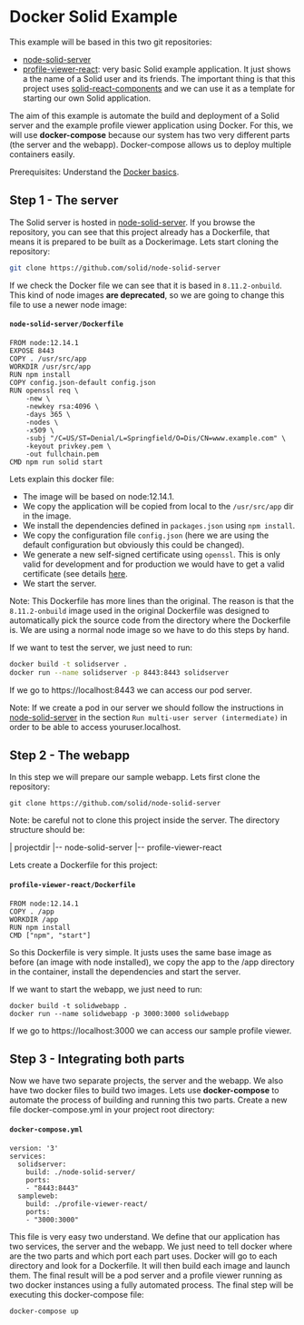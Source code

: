 # Docker Solid Example
This example will be based in this two git repositories:
* [node-solid-server](https://github.com/solid/node-solid-server)
* [profile-viewer-react](https://github.com/solid/profile-viewer-react): very basic Solid example application. It just shows a the name of a Solid user and its friends. The important thing is that this project uses [solid-react-components](https://github.com/solid/react-components) and we can use it as a template for starting our own Solid application.

The aim of this example is automate the build and deployment of a Solid server and the example profile viewer application using Docker. For this, we will use **docker-compose** because our system has two very different parts (the server and the webapp). Docker-compose allows us to deploy multiple containers easily.

Prerequisites: Understand the [Docker basics](https://github.com/pglez82/docker_cheatsheet/).

## Step 1 - The server
The Solid server is hosted in [node-solid-server](https://github.com/solid/node-solid-server). If you browse the repository, you can see that this project already has a Dockerfile, that means it is prepared to be built as a Dockerimage. Lets start cloning the repository:
```bash
git clone https://github.com/solid/node-solid-server
```
If we check the Docker file we can see that it is based in `8.11.2-onbuild`. This kind of node images **are deprecated**, so we are going to change this file to use a newer node image:
#### **`node-solid-server/Dockerfile`**
```
FROM node:12.14.1
EXPOSE 8443
COPY . /usr/src/app
WORKDIR /usr/src/app
RUN npm install
COPY config.json-default config.json
RUN openssl req \
    -new \
    -newkey rsa:4096 \
    -days 365 \
    -nodes \
    -x509 \
    -subj "/C=US/ST=Denial/L=Springfield/O=Dis/CN=www.example.com" \
    -keyout privkey.pem \
    -out fullchain.pem
CMD npm run solid start
```
Lets explain this docker file:
* The image will be based on node:12.14.1. 
* We copy the application will be copied from local to the `/usr/src/app` dir in the image.
* We install the dependencies defined in `packages.json` using `npm install`.
* We copy the configuration file `config.json` (here we are using the default configuration but obviously this could be changed).
* We generate a new self-signed certificate using `openssl`. This is only valid for development and for production we would have to get a valid certificate (see details [here](https://github.com/solid/node-solid-server).
* We start the server.

Note: This Dockerfile has more lines than the original. The reason is that the `8.11.2-onbuild` image used in the original Dockerfile was designed to automatically pick the source code from the directory where the Dockerfile is. We are using a normal node image so we have to do this steps by hand.

If we want to test the server, we just need to run:
```sh
docker build -t solidserver .
docker run --name solidserver -p 8443:8443 solidserver
``` 
If we go to https://localhost:8443 we can access our pod server. 

Note: If we create a pod in our server we should follow the instructions in [node-solid-server](https://github.com/solid/node-solid-server) in the section `Run multi-user server (intermediate)` in order to be able to access youruser.localhost.

## Step 2 - The webapp
In this step we will prepare our sample webapp. Lets first clone the repository:
```
git clone https://github.com/solid/node-solid-server
```
Note: be careful not to clone this project inside the server. The directory structure should be:

| projectdir
|-- node-solid-server
|-- profile-viewer-react

Lets create a Dockerfile for this project:
#### **`profile-viewer-react/Dockerfile`**
```
FROM node:12.14.1
COPY . /app
WORKDIR /app
RUN npm install
CMD ["npm", "start"]
```
So this Dockerfile is very simple. It justs uses the same base image as before (an image with node installed), we copy the app to the /app directory in the container, install the dependencies and start the server.

If we want to start the webapp, we just need to run:
```
docker build -t solidwebapp .
docker run --name solidwebapp -p 3000:3000 solidwebapp
``` 
If we go to https://localhost:3000 we can access our sample profile viewer. 

## Step 3 - Integrating both parts
Now we have two separate projects, the server and the webapp. We also have two docker files to build two images. Lets use **docker-compose** to automate the process of building and running this two parts. Create a new file docker-compose.yml in your project root directory:

#### **`docker-compose.yml`**
```
version: '3'
services:
  solidserver:
    build: ./node-solid-server/
    ports:
    - "8443:8443"
  sampleweb:
    build: ./profile-viewer-react/
    ports:
    - "3000:3000"
```
This file is very easy two understand. We define that our application has two services, the server and the webapp. We just need to tell docker where are the two parts and which port each part uses. Docker will go to each directory and look for a Dockerfile. It will then build each image and launch them. The final result will be a pod server and a profile viewer running as two docker instances using a fully automated process. The final step will be executing this docker-compose file:
```
docker-compose up
```
